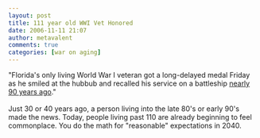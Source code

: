 ```yaml
---
layout: post
title: 111 year old WWI Vet Honored
date: 2006-11-11 21:07
author: metavalent
comments: true
categories: [war on aging]
---
```

"Florida's only living World War I veteran got a long-delayed medal Friday as he smiled at the hubbub and recalled his service on a battleship <a href="http://news.yahoo.com/s/ap/20061111/ap_on_re_us/world_war_i_veteran_4" target="_blank">nearly 90 years ago</a>."<br />
<br />
Just 30 or 40 years ago, a person living into the late 80's or early 90's made the news. Today, people living past 110 are already beginning to feel commonplace. You do the math for "reasonable" expectations in 2040.
